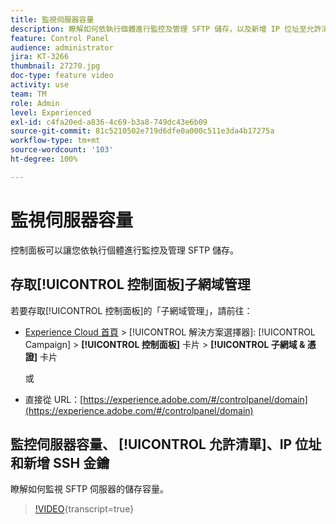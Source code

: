```yaml
---
title: 監視伺服器容量
description: 瞭解如何依執行個體進行監控及管理 SFTP 儲存，以及新增 IP 位址至允許清單。
feature: Control Panel
audience: administrator
jira: KT-3266
thumbnail: 27270.jpg
doc-type: feature video
activity: use
team: TM
role: Admin
level: Experienced
exl-id: c4fa20ed-a836-4c69-b3a8-749dc43e6b09
source-git-commit: 81c5210502e719d6dfe0a000c511e3da4b17275a
workflow-type: tm+mt
source-wordcount: '103'
ht-degree: 100%

---
```


# 監視伺服器容量

控制面板可以讓您依執行個體進行監控及管理 SFTP 儲存。

## 存取[!UICONTROL 控制面板]子網域管理

若要存取[!UICONTROL 控制面板]的「子網域管理」，請前往：

* [Experience Cloud 首頁](https://experience.adobe.com/#/home) > [!UICONTROL 解決方案選擇器]: [!UICONTROL Campaign] > **[!UICONTROL 控制面板]** 卡片 > **[!UICONTROL 子網域 &amp; 憑證]** 卡片

  或
* 直接從 URL：[https://experience.adobe.com/#/controlpanel/domain](https://experience.adobe.com/#/controlpanel/domain)

## 監控伺服器容量、 [!UICONTROL 允許清單]、IP 位址和新增 SSH 金鑰

瞭解如何監視 SFTP 伺服器的儲存容量。

>[!VIDEO](https://video.tv.adobe.com/v/27270?learn=on){transcript=true}
